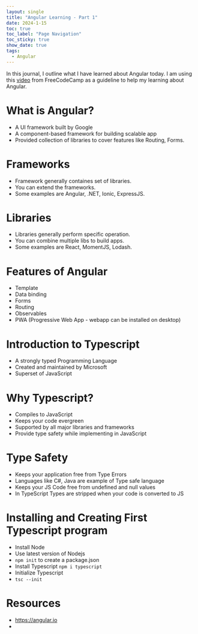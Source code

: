 ```yaml
---
layout: single
title: "Angular Learning - Part 1"
date: 2024-1-15
toc: true
toc_label: "Page Navigation"
toc_sticky: true
show_date: true
tags:
  - Angular
---
```

In this journal, I outline what I have learned about Angular today. I am using this [video](https://www.youtube.com/watch?v=3qBXWUpoPHo&t=1s) from FreeCodeCamp as a guideline to help my learning about Angular.

# What is Angular?
- A UI framework built by Google
- A component-based framework for building scalable app
- Provided collection of libraries to cover features like Routing, Forms.

# Frameworks
- Framework generally containes set of libraries.
- You can extend the frameworks.
- Some examples are Angular, .NET, Ionic, ExpressJS.

# Libraries
- Libraries generally perform specific operation.
- You can combine multiple libs to build apps.
- Some examples are React, MomentJS, Lodash.

# Features of Angular
- Template
- Data binding
- Forms
- Routing
- Observables
- PWA (Progressive Web App - webapp can be installed on desktop)

# Introduction to Typescript
- A strongly typed Programming Language
- Created and maintained by Microsoft
- Superset of JavaScript

# Why Typescript?
- Compiles to JavaScript
- Keeps your code evergreen
- Supported by all major libraries and frameworks
- Provide type safety while implementing in JavaScript

# Type Safety
- Keeps your application free from Type Errors
- Languages like C#, Java are example of Type safe language
- Keeps your JS Code free from undefined and null values
- In TypeScript Types are stripped when your code is converted to JS

# Installing and Creating First Typescript program
- Install Node
- Use latest version of Nodejs
- `npm init` to create a package.json
- Install Typescript `npm i typescript`
- Initialize Typescript
- `tsc --init`


# Resources
- https://angular.io
- 